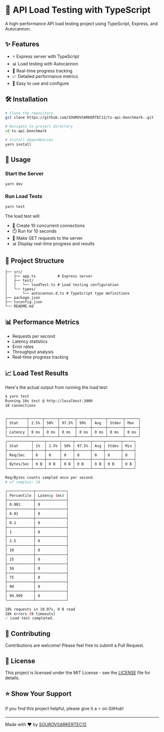 # 🚀 API Load Testing with TypeScript

A high-performance API load testing project using TypeScript, Express, and Autocannon.

## ✨ Features

- ⚡ Express server with TypeScript
- 📊 Load testing with Autocannon
- 🔄 Real-time progress tracking
- 📈 Detailed performance metrics
- 🎯 Easy to use and configure

## 🛠️ Installation

```bash
# Clone the repository
git clone https://github.com/SOUROVSARKERTEC12/ts-api-benchmark-.git

# Navigate to project directory
cd ts-api-benchmark

# Install dependencies
yarn install
```

## 🚀 Usage

### Start the Server

```bash
yarn dev
```

### Run Load Tests

```bash
yarn test
```

The load test will:
- 🔌 Create 10 concurrent connections
- ⏱️ Run for 10 seconds
- 📡 Make GET requests to the server
- 📊 Display real-time progress and results

## 📁 Project Structure

```
├── src/
│   ├── app.ts          # Express server
│   ├── test/
│   │   └── loadTest.ts # Load testing configuration
│   └── types/
│       └── autocannon.d.ts # TypeScript type definitions
├── package.json
├── tsconfig.json
└── README.md
```

## 📊 Performance Metrics

- Requests per second
- Latency statistics
- Error rates
- Throughput analysis
- Real-time progress tracking

## 📈 Load Test Results

Here's the actual output from running the load test:

```bash
$ yarn test
Running 10s test @ http://localhost:3000
10 connections


┌─────────┬──────┬──────┬───────┬──────┬──────┬───────┬──────┐
│ Stat    │ 2.5% │ 50%  │ 97.5% │ 99%  │ Avg  │ Stdev │ Max  │
├─────────┼──────┼──────┼───────┼──────┼──────┼───────┼──────┤
│ Latency │ 0 ms │ 0 ms │ 0 ms  │ 0 ms │ 0 ms │ 0 ms  │ 0 ms │
└─────────┴──────┴──────┴───────┴──────┴──────┴───────┴──────┘
┌───────────┬─────┬──────┬─────┬───────┬─────┬───────┬─────┐
│ Stat      │ 1%  │ 2.5% │ 50% │ 97.5% │ Avg │ Stdev │ Min │
├───────────┼─────┼──────┼─────┼───────┼─────┼───────┼─────┤
│ Req/Sec   │ 0   │ 0    │ 0   │ 0     │ 0   │ 0     │ 0   │
├───────────┼─────┼──────┼─────┼───────┼─────┼───────┼─────┤
│ Bytes/Sec │ 0 B │ 0 B  │ 0 B │ 0 B   │ 0 B │ 0 B   │ 0 B │
└───────────┴─────┴──────┴─────┴───────┴─────┴───────┴─────┘

Req/Bytes counts sampled once per second.
# of samples: 10

┌────────────┬──────────────┐
│ Percentile │ Latency (ms) │
├────────────┼──────────────┤
│ 0.001      │ 0            │
├────────────┼──────────────┤
│ 0.01       │ 0            │
├────────────┼──────────────┤
│ 0.1        │ 0            │
├────────────┼──────────────┤
│ 1          │ 0            │
├────────────┼──────────────┤
│ 2.5        │ 0            │
├────────────┼──────────────┤
│ 10         │ 0            │
├────────────┼──────────────┤
│ 25         │ 0            │
├────────────┼──────────────┤
│ 50         │ 0            │
├────────────┼──────────────┤
│ 75         │ 0            │
├────────────┼──────────────┤
│ 90         │ 0            │
├────────────┼──────────────┤
│ 99.999     │ 0            │
└────────────┴──────────────┘

18k requests in 10.07s, 0 B read
18k errors (0 timeouts)
✅ Load test completed.
```

## 🤝 Contributing

Contributions are welcome! Please feel free to submit a Pull Request.

## 📝 License

This project is licensed under the MIT License - see the [LICENSE](LICENSE) file for details.

## ⭐ Show Your Support

If you find this project helpful, please give it a ⭐ on GitHub!

---

Made with ❤️ by [SOUROVSARKERTEC12](https://github.com/SOUROVSARKERTEC12) 
